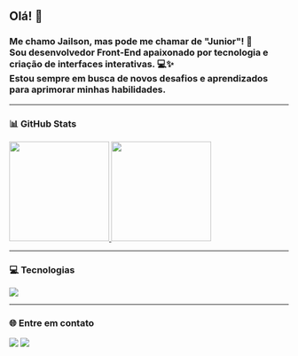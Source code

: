 ## Olá! 👋  

<h3>
  Me chamo Jailson, mas pode me chamar de "Junior"! 🚀  <br />
  Sou desenvolvedor Front-End apaixonado por tecnologia e criação de interfaces interativas. 💻✨ <br /> 
  Estou sempre em busca de novos desafios e aprendizados para aprimorar minhas habilidades.  
</h3>


---

### 📊 **GitHub Stats**
<div align="left">
  <a href="https://github.com/JuniorLima36">
    <img height="180em" src="https://github-readme-stats.vercel.app/api?username=JuniorLima36&show_icons=true&theme=codeSTACKr&include_all_commits=true&count_private=true"/>
    <img height="180em" src="https://github-readme-stats.vercel.app/api/top-langs/?username=JuniorLima36&layout=compact&langs_count=7&theme=codeSTACKr"/>
  </a>
</div>

---

### 💻 **Tecnologias**
<img src="https://skillicons.dev/icons?i=html,css,js,ts,react,nodejs,nextjs,git,github,vscode&theme=dark">

---

### 🌐 **Entre em contato**
<div align="left"> 
  <a href="https://www.linkedin.com/in/jailson-lima-frontend/" target="_blank"><img src="https://img.shields.io/badge/-LinkedIn-%230077B5?style=for-the-badge&logo=linkedin&logoColor=white" target="_blank"></a> 
  <a href="mailto:contato.juniorlima36@outlook.com"><img src="https://img.shields.io/badge/-Outlook-0078D4?style=for-the-badge&logo=microsoft-outlook&logoColor=white" target="_blank"></a>
</div>
